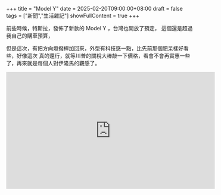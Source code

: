 +++
title = "Model Y"
date = 2025-02-20T09:00:00+08:00
draft = false
tags = ["新聞","生活雜記"]
showFullContent = true
+++

前些時候，特斯拉，發佈了新款的 Model Y ，台灣也開放了預定，
這個還是超過我自己的購車預算，

但是這次，有把方向燈撥桿加回來，外型有科技感一點，比先前那個肥呆樣好看些，好像這次
真的還行，就等川普的關稅大棒敲一下價格，看會不會再實惠一些了，再來就是每個人對伊隆馬的觀感了。

<iframe width="560" height="315" src="https://www.youtube.com/embed/6qAq7vePCnM?si=oZ4T-L2oEybHMt4f" title="YouTube video player" frameborder="0" allow="accelerometer; autoplay; clipboard-write; encrypted-media; gyroscope; picture-in-picture; web-share" referrerpolicy="strict-origin-when-cross-origin" allowfullscreen></iframe>
